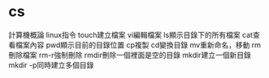 # cs
計算機概論
linux指令
touch建立檔案
vi編輯檔案
ls顯示目錄下的所有檔案
cat查看檔案內容
pwd顯示目前的目錄位置
cp複製
cd變換目錄
mv重新命名，移動
rm刪除檔案
rm-r強制刪除
rmdir刪除一個裡面是空的目錄
mkdir建立一個新目錄
mkdir -p同時建立多個目錄
